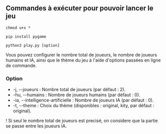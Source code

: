 ## Commandes à exécuter pour pouvoir lancer le jeu 
    chmod u+x *

    pip install pygame

    python3 play.py [option]

Vous pouvez configurer le nombre total de joueurs, le nombre de joueurs humains et IA, ainsi que le thème du jeu à l'aide d'options passées en ligne de commande.

### Option
- -j, --joueurs : Nombre total de joueurs (par défaut : 2).
- -hu, --humains : Nombre de joueurs humains (par défaut : 0).
- -ia, --intelligence-artificielle : Nombre de joueurs IA (par défaut : 0).
- -t, --theme : Choix du thème (disponibles : original, kity, par défaut : original).

! Si seul le nombre total de joueurs est precisé, on considere que la partie se passe entre les joueurs IA.